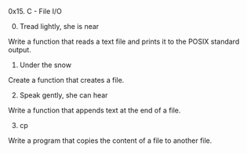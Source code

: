 0x15. C - File I/O

0. Tread lightly, she is near

Write a function that reads a text file and prints it to the POSIX standard output.



1. Under the snow

Create a function that creates a file.



2. Speak gently, she can hear

Write a function that appends text at the end of a file.



3. cp

Write a program that copies the content of a file to another file.


